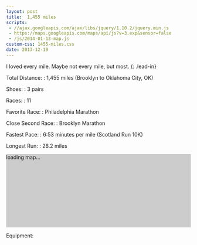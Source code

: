 ```yaml
---
layout: post
title:  1,455 miles
scripts:
 - //ajax.googleapis.com/ajax/libs/jquery/1.10.2/jquery.min.js
 - https://maps.googleapis.com/maps/api/js?v=3.exp&sensor=false
 - /js/2014-01-13-map.js
custom-css: 1455-miles.css
date: 2013-12-19
---
```


<style>
  #map-canvas {
    background: #ccc;
    display: block;
    height: 200px;
  }
</style>

I loved every mile. Maybe not every mile, but most.
{: .lead-in}

Total Distance:
: 1,455 miles (Brooklyn to Oklahoma City, OK)

Shoes:
: 3 pairs

Races:
: 11

Favorite Race:
: Philadelphia Marathon

Close Second Race:
: Brooklyn Marathon

Fastest Pace:
: 6:53 minutes per mile (Scotland Run 10K)

Longest Run:
: 26\.2 miles

<div id="map-canvas">
  <p>loading map...</p>
</div>

Equipment:
